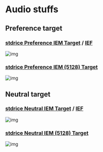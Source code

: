 # Audio stuffs
## Preference target
### [stdrice Preference IEM Target](stdrice%20Preference%20IEM.txt) / [IEF](stdrice%20Preference%20IEM%20%28IEF%29.txt)
![img](https://files.catbox.moe/w5lgxm.png)

### [stdrice Preference IEM (5128) Target](stdrice%20Preference%20IEM%20(5128).txt)
![img](https://files.catbox.moe/2vtuuz.png)

## Neutral target
### [stdrice Neutral IEM Target](stdrice%20Neutral%20IEM.txt) / [IEF](stdrice%20Neutral%20IEM%20%28IEF%29.txt)
![img](https://files.catbox.moe/0ahybg.png)

### [stdrice Neutral IEM (5128) Target](stdrice%20Neutral%20IEM%20(5128).txt)
![img](https://files.catbox.moe/l2n22g.png)
